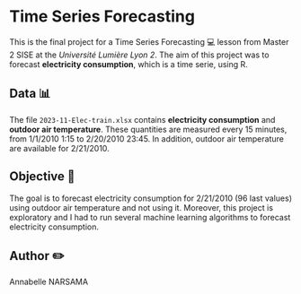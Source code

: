 # Time Series Forecasting

This is the final project for a Time Series Forecasting 💻 lesson from Master 2 SISE at the _Université Lumière Lyon 2_. The aim of this project was to forecast **electricity consumption**, which is a time serie, using R.

## Data 📊

The file `2023-11-Elec-train.xlsx` contains **electricity consumption** and **outdoor air temperature**. These quantities are measured every 15 minutes, from 1/1/2010 1:15 to 2/20/2010 23:45. In addition, outdoor air temperature are available for 2/21/2010. 

## Objective 📍

The goal is to forecast electricity consumption for 2/21/2010 (96 last values) using outdoor air temperature and not using it. Moreover, this project is exploratory and I had to run several machine learning algorithms to forecast electricity consumption.

## Author ✏️

Annabelle NARSAMA
